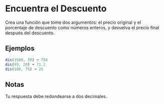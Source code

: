 # Encuentra el Descuento

Crea una función que tome dos argumentos: el precio original y el porcentaje de descuento como números enteros, y devuelva el precio final después del descuento.

## Ejemplos

```javascript
dis(1500, 50) ➞ 750
dis(89, 20) ➞ 71.2
dis(100, 75) ➞ 25
```

## Notas
Tu respuesta debe redondearse a dos decimales.
